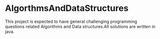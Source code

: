 # AlgorthmsAndDataStructures
This project is expected to have general challenging programming questions related Algorithms and Data structures.All solutions are written in java. 
